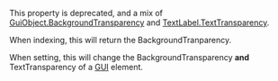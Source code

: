 This property is deprecated, and a mix of [GuiObject.BackgroundTransparency](https://developer.roblox.com/api-reference/property/GuiObject/BackgroundTransparency) and [TextLabel.TextTransparency](https://developer.roblox.com/api-reference/property/TextLabel/TextTransparency).

When indexing, this will return the BackgroundTranparency.

When setting, this will change the BackgroundTransparency **and** TextTransparency of a [GUI](https://developer.roblox.com/api-reference/class/GuiObject) element.